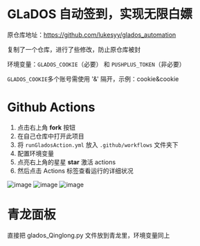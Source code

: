 # GLaDOS 自动签到，实现无限白嫖

原仓库地址：https://github.com/lukesyy/glados_automation

复制了一个仓库，进行了些修改，防止原仓库被封

环境变量：`GLADOS_COOKIE`（必要） 和 `PUSHPLUS_TOKEN`（非必要）

`GLADOS_COOKIE`多个账号需使用 '&' 隔开，示例：cookie&cookie




# Github Actions
 
1. 点击右上角 **fork** 按钮
2. 在自己仓库中打开此项目
3. 将 `runGladosAction.yml` 放入 `.github/workflows` 文件夹下
4. 配置环境变量
5. 点亮右上角的星星 **star** 激活 actions
6. 然后点击 Actions 标签查看运行的详细状况

![image](https://user-images.githubusercontent.com/70319988/231369203-c812910a-963d-45b8-98a5-95b2623c25d7.png)
![image](https://user-images.githubusercontent.com/70319988/199923789-639e8295-b03e-4abd-858e-ff427015512a.png)
![image](https://user-images.githubusercontent.com/70319988/199923884-d81dd457-ecc5-4de9-b480-191d25217c47.png)

 # 青龙面板

直接把 glados_Qinglong.py 文件放到青龙里，环境变量同上
